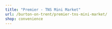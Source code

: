```yaml
---
title: "Premier - TNS Mini Market"
url: /burton-on-trent/premier-tns-mini-market/
shop: convenience
---
```

